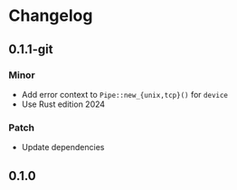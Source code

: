 # Changelog

## 0.1.1-git

### Minor

- Add error context to `Pipe::new_{unix,tcp}()` for `device`
- Use Rust edition 2024

### Patch

- Update dependencies

## 0.1.0

<!-- Increment to skip CHANGELOG.md test: 2 -->
